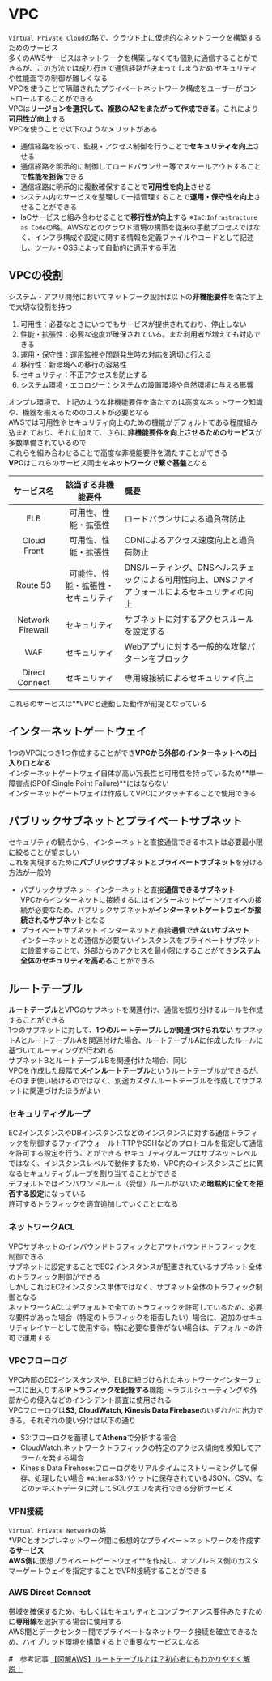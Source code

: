 # VPC
`Virtual Private Cloud`の略で、クラウド上に仮想的なネットワークを構築するためのサービス   
多くのAWSサービスはネットワークを構築しなくても個別に通信することができるが、この方法では成り行きで通信経路が決まってしまうため 
セキュリティや性能面での制御が難しくなる  
VPCを使うことで隔離されたプライベートネットワーク構成をユーザーがコントロールすることができる   
VPCは**リージョンを選択して、複数のAZをまたがって作成できる**。これにより**可用性が向上**する   
VPCを使うことで以下のようなメリットがある 
* 通信経路を絞って、監視・アクセス制御を行うことで**セキュリティを向上**させる
* 通信経路を明示的に制御してロードバランサー等でスケールアウトすることで**性能を担保**できる
* 通信経路に明示的に複数確保することで**可用性を向上**させる
* システム内のサービスを整理して一括管理することで**運用・保守性を向上**させることができる
* IaCサービスと組み合わせることで**移行性が向上**する
※`IaC`:`Infrastracture as Code`の略。AWSなどのクラウド環境の構築を従来の手動プロセスではなく、インフラ構成や設定に関する情報を定義ファイルやコードとして記述し、ツール・OSSによって自動的に適用する手法  

## VPCの役割
システム・アプリ開発においてネットワーク設計は以下の**非機能要件**を満たす上で大切な役割を持つ  

1. 可用性：必要なときにいつでもサービスが提供されており、停止しない
2. 性能・拡張性：必要な速度が確保されている。また利用者が増えても対応できる
3. 運用・保守性：運用監視や問題発生時の対応を適切に行える
4. 移行性：新環境への移行の容易性
5. セキュリティ：不正アクセスを防止する
6. システム環境・エコロジー：システムの設置環境や自然環境に与える影響

オンプレ環境で、上記のような非機能要件を満たすのは高度なネットワーク知識や、機器を揃えるためのコストが必要となる  
AWSでは可用性やセキュリティ向上のための機能がデフォルトである程度組み込まれており、それに加えて、さらに**非機能要件を向上させるためのサービス**が多数準備されているので   
これらを組み合わせることで高度な非機能要件を満たすことができる  
**VPC**はこれらのサービス同士を**ネットワークで繋ぐ基盤**となる

|サービス名|該当する非機能要件|概要|
|:--:|:--:|:--|
|ELB|可用性、性能・拡張性|ロードバランサによる過負荷防止|
|Cloud Front|可用性、性能・拡張性|CDNによるアクセス速度向上と過負荷防止|
|Route 53|可能性、性能・拡張性・セキュリティ|DNSルーティング、DNSヘルスチェックによる可用性向上、DNSファイアウォールによるセキュリティの向上|
|Network Firewall|セキュリティ|サブネットに対するアクセスルールを設定する|
|WAF|セキュリティ|Webアプリに対する一般的な攻撃パターンをブロック|
|Direct Connect|セキュリティ|専用線接続によるセキュリティ向上|
これらのサービスは**VPCと連動した動作が前提となっている   

## インターネットゲートウェイ
1つのVPCにつき1つ作成することができ**VPCから外部のインターネットへの出入り口となる**  
インターネットゲートウェイ自体が高い冗長性と可用性を持っているため**単一障害点(SPOF:Single Point Failure)**にはならない   
インターネットゲートウェイは作成してVPCにアタッチすることで使用できる   

## パブリックサブネットとプライベートサブネット
セキュリティの観点から、インターネットと直接通信できるホストは必要最小限に絞ることが望ましい  
これを実現するために**パブリックサブネット**と**プライベートサブネット**を分ける方法が一般的  
* パブリックサブネット
インターネットと直接**通信できるサブネット**  
VPCからインターネットに接続するにはインターネットゲートウェイへの接続が必要なため、パブリックサブネットが**インターネットゲートウェイが接続されるサブネット**となる   
* プライベートサブネット
インターネットと直接**通信できないサブネット**  
インターネットとの通信が必要ないインスタンスをプライベートサブネットに設置することで、外部からのアクセスを最小限にすることができ**システム全体のセキュリティを高める**ことができる

## ルートテーブル
**ルートテーブル**とVPCのサブネットを関連付け、通信を振り分けるルールを作成することができる   
1つのサブネットに対して、**1つのルートテーブルしか関連づけられない**
サブネットAとルートテーブルAを関連付けた場合、ルートテーブルAに作成したルールに基づいてルーティングが行われる   
サブネットBとルートテーブルBを関連付けた場合、同じ  
VPCを作成した段階で**メインルートテーブル**というルートテーブルができるが、そのまま使い続けるのではなく、別途カスタムルートテーブルを作成してサブネットに関連づけたほうがよい

### セキュリティグループ
EC2インスタンスやDBインスタンスなどのインスタンスに対する通信トラフィックを制御するファイアウォール 
HTTPやSSHなどのプロトコルを指定して通信を許可する設定を行うことができる 
セキュリティグループはサブネットレベルではなく、インスタンスレベルで動作するため、VPC内のインスタンスごとに異なるセキュリティグループを割り当てることができる   
デフォルトではインバウンドルール（受信）ルールがないため**暗黙的に全てを拒否する設定**になっている  
許可するトラフィックを適宜追加していくことになる

### ネットワークACL
VPCサブネットのインバウンドトラフィックとアウトバウンドトラフィックを制御できる   
サブネットに設定することでEC2インスタンスが配置されているサブネット全体のトラフィック制御ができる   
しかしこれはEC2インスタンス単体ではなく、サブネット全体のトラフィック制御となる   
ネットワークACLはデフォルトで全てのトラフィックを許可しているため、必要な要件があった場合（特定のトラフィックを拒否したい）場合に、追加のセキュリティレイヤーとして使用する。特に必要な要件がない場合は、デフォルトの許可で運用する   

### VPCフローログ
VPC内部のEC2インスタンスや、ELBに紐づけられたネットワークインターフェースに出入りする**IPトラフィックを記録する**機能 
トラブルシューティングや外部からの侵入などのインシデント調査に使用される  
VPCフローログは**S3, CloudWatch, Kinesis Data Firebase**のいずれかに出力できる。それぞれの使い分けは以下の通り
* S3:フローログを蓄積して**Athena**で分析する場合
* CloudWatch:ネットワークトラフィックの特定のアクセス傾向を検知してアラームを発する場合
* Kinesis Data Firehose:フローログをリアルタイムにストリーミングして保存、処理したい場合
※`Athena`:S3バケットに保存されているJSON、CSV、などのテキストデータに対してSQLクエリを実行できる分析サービス  

### VPN接続
`Virtual Private Network`の略   
*VPCとオンプレネットワーク間に仮想的なプライベートネットワークを作成**するサービス  
AWS側に**仮想プライベートゲートウェイ**を作成し、オンプレミス側のカスタマーゲートウェイを指定することでVPN接続することができる

### AWS Direct Connect
帯域を確保するため、もしくはセキュリティとコンプライアンス要件みたすために**専用線**を選択する場合に使用する  
AWS間とデータセンター間でプライベートなネットワーク接続を確立できるため、ハイブリッド環境を構築する上で重要なサービスになる

#　参考記事
[【図解AWS】ルートテーブルとは？初心者にもわかりやすく解説！](https://en-junior.com/routetable/)